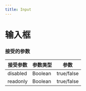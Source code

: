 ```yaml
---
title: Input
---
```

# 输入框


<ClientOnly>
  <input-demo-1></input-demo-1>
  <input-demo-2></input-demo-2>
</ClientOnly>

### 接受的参数
|接受参数|参数类型|参数|
| ------ | ------ | ------ |
|disabled|Boolean|true/false|
|readonly|Boolean|true/false|

